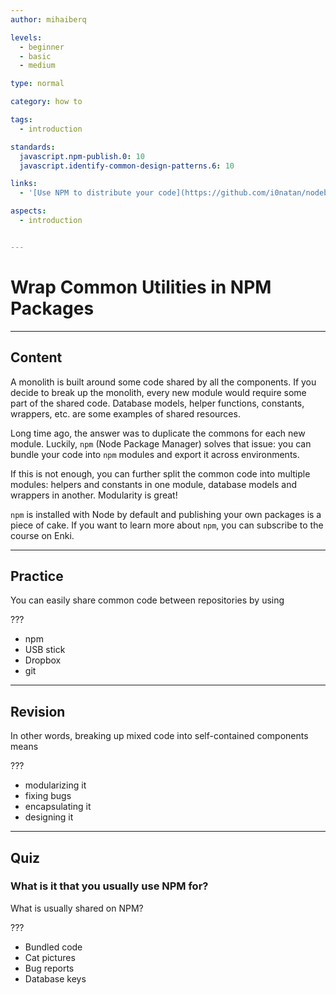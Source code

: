 ```yaml
---
author: mihaiberq

levels:
  - beginner
  - basic
  - medium

type: normal

category: how to

tags:
  - introduction

standards:
  javascript.npm-publish.0: 10
  javascript.identify-common-design-patterns.6: 10

links:
  - '[Use NPM to distribute your code](https://github.com/i0natan/nodebestpractices/blob/master/sections/projectstructre/wraputilities.md){website}'

aspects:
  - introduction


---
```

# Wrap Common Utilities in NPM Packages

---
## Content

A monolith is built around some code shared by all the components. If you decide to break up the monolith, every new module would require some part of the shared code. Database models, helper functions, constants, wrappers, etc. are some examples of shared resources.

Long time ago, the answer was to duplicate the commons for each new module. Luckily, `npm` (Node Package Manager) solves that issue: you can bundle your code into `npm` modules and export it across environments.

If this is not enough, you can further split the common code into multiple modules: helpers and constants in one module, database models and wrappers in another. Modularity is great!

`npm` is installed with Node by default and publishing your own packages is a piece of cake. If you want to learn more about `npm`, you can subscribe to the course on Enki.

---
## Practice

You can easily share common code between repositories by using

???


* npm
* USB stick
* Dropbox
* git

---
## Revision

In other words, breaking up mixed code into self-contained components means

???


* modularizing it
* fixing bugs
* encapsulating it
* designing it

---
## Quiz

### What is it that you usually use NPM for?

What is usually shared on NPM?

???

* Bundled code
* Cat pictures
* Bug reports
* Database keys
 
